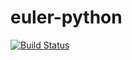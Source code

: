 # euler-python

[![Build Status](https://travis-ci.org/shibataka000/euler-python.svg?branch=master)](https://travis-ci.org/shibataka000/euler-python)
